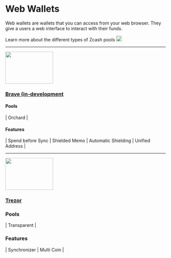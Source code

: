 # Web Wallets

Web wallets are wallets that you can access from your web browser. They give a users a web interface to interact with their funds.

Learn more about the different types of Zcash pools [<img src="https://raw.githubusercontent.com/FortAwesome/Font-Awesome/6.x/svgs/solid/square-arrow-up-right.svg" width="18" height="18"/>](https://wiki.zechub.xyz/zcash-value-pools)

---


<a href="https://brave.com/web3-privacy/">
    <img src="https://i.ibb.co/6yqMNwZ/image-2024-01-13-170934865.png" alt="" width="150" height="100"/>
</a>

<aside>
    
### [Brave (in-development](https://brave.com/web3-privacy/)

#### Pools
| Orchard |

#### Features
| Spend before Sync | Shielded Memo | Automatic Shielding | Unified Address |

</aside>


______

<a href="https://trezor.io/learn/a/zcash-zec">
    <img src="https://i.ibb.co/wcD52Kk/image-2024-01-13-170332340.png" alt="" width="150" height="100"/>
</a>

<aside>
    
### [Trezor]()

### Pools
| Transparent |

### Features
| Synchronizer | Multi Coin |

</aside>


